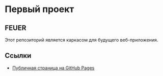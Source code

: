 # Первый проект
## FEUER
Этот репозиторий является каркасом для будущего веб-приложения.
## Ссылки
- [Публичная страница на GitHub Pages](https://aqwyr.github.io/feuer/)